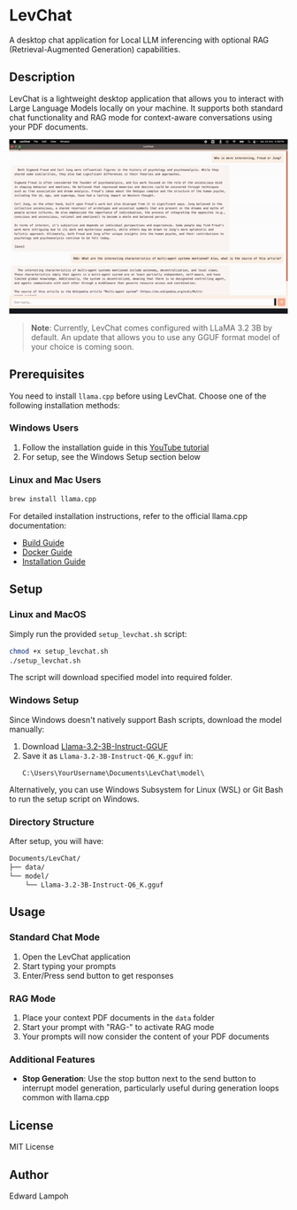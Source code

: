 # LevChat

A desktop chat application for Local LLM inferencing with optional RAG (Retrieval-Augmented Generation) capabilities.

## Description

LevChat is a lightweight desktop application that allows you to interact with Large Language Models locally on your machine. It supports both standard chat functionality and RAG mode for context-aware conversations using your PDF documents.

![LevChat Demo](./levChat.gif)

> **Note**: Currently, LevChat comes configured with LLaMA 3.2 3B by default. An update that allows you to use any GGUF format model of your choice is coming soon.
<!--Browse and download alternative models from [Hugging Face](https://huggingface.co/models?search=gguf). 

## Download

Download the latest version of LevChat for your platform from the [releases page](https://github.com/edielam/lev-chat/releases/tag/v0.0.1).

Available builds:
- Windows (x64)
- Linux (AMD64)
- macOS (Apple Silicon) -->

## Prerequisites

You need to install `llama.cpp` before using LevChat. Choose one of the following installation methods:

### Windows Users
1. Follow the installation guide in this [YouTube tutorial](https://www.youtube.com/watch?v=r-05yuXTEPE)
2. For setup, see the Windows Setup section below

### Linux and Mac Users
```bash
brew install llama.cpp
```

For detailed installation instructions, refer to the official llama.cpp documentation:
- [Build Guide](https://github.com/ggerganov/llama.cpp/blob/master/docs/build.md)
- [Docker Guide](https://github.com/ggerganov/llama.cpp/blob/master/docs/docker.md)
- [Installation Guide](https://github.com/ggerganov/llama.cpp/blob/master/docs/install.md)

## Setup

### Linux and MacOS
Simply run the provided `setup_levchat.sh` script:
```bash
chmod +x setup_levchat.sh
./setup_levchat.sh
```

The script will download specified model into required folder.

### Windows Setup
Since Windows doesn't natively support Bash scripts, download the model manually:

1. Download [Llama-3.2-3B-Instruct-GGUF](https://huggingface.co/bartowski/Llama-3.2-3B-Instruct-GGUF/resolve/main/Llama-3.2-3B-Instruct-Q6_K.gguf)
2. Save it as `Llama-3.2-3B-Instruct-Q6_K.gguf` in:
   ```
   C:\Users\YourUsername\Documents\LevChat\model\
   ```

Alternatively, you can use Windows Subsystem for Linux (WSL) or Git Bash to run the setup script on Windows.

### Directory Structure
After setup, you will have:
```
Documents/LevChat/
├── data/
└── model/
    └── Llama-3.2-3B-Instruct-Q6_K.gguf
```

## Usage

### Standard Chat Mode
1. Open the LevChat application
2. Start typing your prompts
3. Enter/Press send button to get responses

### RAG Mode
1. Place your context PDF documents in the `data` folder
2. Start your prompt with "RAG-" to activate RAG mode
3. Your prompts will now consider the content of your PDF documents

### Additional Features
- **Stop Generation**: Use the stop button next to the send button to interrupt model generation, particularly useful during generation loops common with llama.cpp

## License

MIT License

## Author

Edward Lampoh

